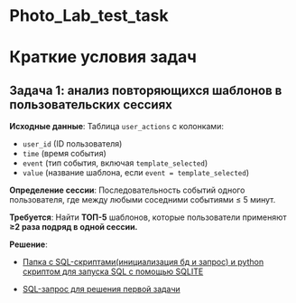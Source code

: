# Photo_Lab_test_task

# Краткие условия задач
## Задача 1: анализ повторяющихся шаблонов в пользовательских сессиях

**Исходные данные**:
Таблица `user_actions` с колонками:
- `user_id` (ID пользователя)
- `time` (время события)
- `event` (тип события, включая `template_selected`)
- `value` (название шаблона, если `event = template_selected`)

**Определение сессии**:
Последовательность событий одного пользователя, где между любыми соседними событиями ≤ 5 минут.

**Требуется**:
Найти **ТОП-5** шаблонов, которые пользователи применяют **≥2 раза подряд в одной сессии.**

**Решение**:
- [Папка с SQL-скриптами(инициализация бд и запрос) и python скриптом для запуска SQL с помощью SQLITE](https://github.com/vncvtkv/Photo_Lab_test_task/blob/main/task_1/)

- [SQL-запрос для решения первой задачи](https://github.com/vncvtkv/Photo_Lab_test_task/blob/main/task_1/queries.sql)

